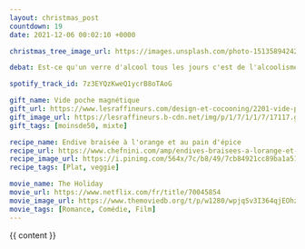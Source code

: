```yaml
---
layout: christmas_post
countdown: 19
date: 2021-12-06 00:02:10 +0000

christmas_tree_image_url: https://images.unsplash.com/photo-1513589424219-8a12b4e9653c?crop=entropy&cs=tinysrgb&fit=max&fm=jpg&ixid=MnwyNzc3MTF8MHwxfHNlYXJjaHwxNjV8fGNocmlzdG1hcyUyMHRyZWV8ZW58MHwxfHx8MTYzODc1NzI5MQ&ixlib=rb-1.2.1&q=80&w=1080

debat: Est-ce qu'un verre d'alcool tous les jours c'est de l'alcoolisme

spotify_track_id: 7z3EYQzKweQ1ycrB8oTAoG

gift_name: Vide poche magnétique
gift_url: https://www.lesraffineurs.com/design-et-cocooning/2201-vide-poche-magnetique-.html
gift_image_url: https://lesraffineurs.b-cdn.net/img/p/1/7/1/1/7/17117.gif
gift_tags: [moinsde50, mixte]

recipe_name: Endive braisée à l'orange et au pain d'épice
recipe_url: https://www.chefnini.com/amp/endives-braisees-a-lorange-et-au-pain-depices/
recipe_image_url: https://i.pinimg.com/564x/7c/b8/49/7cb84921cc89ba1a51956618255fd8b0.jpg
recipe_tags: [Plat, veggie]

movie_name: The Holiday
movie_url: https://www.netflix.com/fr/title/70045854
movie_image_url: https://www.themoviedb.org/t/p/w1280/wpjqSv3I364qjEOhzktSaUQEyKS.jpg
movie_tags: [Romance, Comédie, Film]
---
```


{{ content }}

